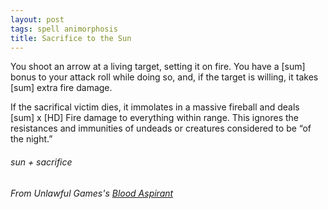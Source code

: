 ```yaml
---
layout: post
tags: spell animorphosis
title: Sacrifice to the Sun
---
```


You shoot an arrow at a living target, setting it on fire. You have a [sum] bonus to your attack roll while doing so, and, if the target is willing, it takes [sum] extra fire damage.

If the sacrifical victim dies, it immolates in a massive fireball and deals [sum] x [HD] Fire damage to everything within range. This ignores the resistances and immunities of undeads or creatures considered to be “of the night.”

###### sun + sacrifice
###### From Unlawful Games's [Blood Aspirant](https://unlawfulgames.blogspot.com/2019/08/glog-blood-aspirant.html)
